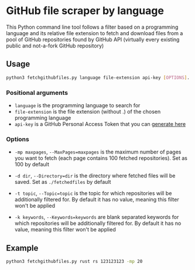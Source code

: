 # GitHub file scraper by language

This Python command line tool follows a filter based on a programming language and its relative file extension to fetch and download files from a pool of GitHub repositories found by GitHub API (virtually every existing public and not-a-fork GitHub repository)

## Usage

```bash
python3 fetchgithubfiles.py language file-extension api-key [OPTIONS]...
```

### Positional arguments

- `language` is the programming language to search for
- `file-extension` is the file extension (without .) of the chosen programming language
- `api-key` is a GitHub Personal Access Token that you can [generate here](https://github.com/settings/tokens)

### Options

- `-mp maxpages`, `--MaxPages=maxpages` is the maximum number of pages you want to fetch (each page contains 100 fetched repositories). Set as 100 by default

- `-d dir`, `--Directory=dir` is the directory where fetched files will be saved. Set as `./fetchedfiles` by default

- `-t topic`, `--Topic=topic` is the topic for which repositories will be additionally filtered for. By default it has no value, meaning this filter won't be applied

- `-k keywords`, `--Keywords=keywords` are blank separated keywords for which repositories will be additionally filtered for. By default it has no value, meaning this filter won't be applied 

## Example

```bash
python3 fetchgithubfiles.py rust rs 123123123 -mp 20
```
